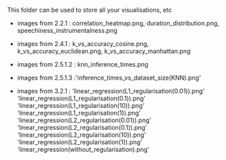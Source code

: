 This folder can be used to store all your visualisations, etc

- images from 2.2.1 : correlation_heatmap.png, duration_distribution.png, speechiness_instrumentalness.png

- images from 2.4.1 : k_vs_accuracy_cosine.png, k_vs_accuracy_euclidean.png, k_vs_accuracy_manhattan.png

- images from 2.5.1.2 : knn_inference_times.png

- images from 2.5.1.3 :'inference_times_vs_dataset_size(KNN).png'

- images from 3.2.1 :
    'linear_regression(L1_regularisation(0.01)).png'
    'linear_regression(L1_regularisation(0.1)).png'
    'linear_regression(L1_regularisation(10)).png'
    'linear_regression(L1_regularisation(1)).png'
    'linear_regression(L2_regularisation(0.01)).png'
    'linear_regression(L2_regularisation(0.1)).png'
    'linear_regression(L2_regularisation(10)).png'
    'linear_regression(L2_regularisation(1)).png'
    'linear_regression(without_regularisation).png'
